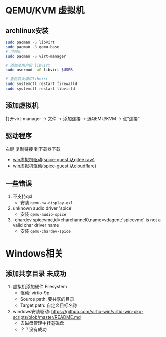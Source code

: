 # QEMU/KVM 虚拟机

## archlinux安装

```bash
sudo pacman -S libvirt 
sudo pacman -S qemu-base
# 可视化
sudo pacman -S virt-manager

# 添加至用户组 libvirt
sudo usermod -aG libvirt $USER

# 重启防火墙和libvirt
sudo systemctl restart firewalld 
sudo systemctl restart libvirtd
```

## 添加虚拟机

打开virt-manager -> 文件 -> 添加连接 -> 选QEMU/KVM -> 点“连接”

## 驱动程序

右键 复制链接 到下载器下载

- [win虚拟机驱动(spice-guest 从gitee raw)](https://gitee.com/liuyao_cool/linux-wm/raw/master/doc/spice-guest-tools-latest.exe)
- [win虚拟机驱动(spice-guest 从cloudflare)](https://resource.liuyao.link/file/spice-guest.exe)

## 一些错误

1. 不支持qxl
   - 安装 `qemu-hw-display-qxl`  
2. unknown audio driver 'spice'
   - 安装 `qemu-audio-spice `
3. -chardev spicevmc,id=charchannel0,name=vdagent:'spicevmc' is not a valid char driver name
   - 安装 `qemu-chardev-spice`


# Windows相关

## 添加共享目录 未成功

1. 虚拟机添加硬件 Filesystem
   - 驱动: virtio-9p
   - Source path: 要共享的目录
   - Target path: 自定义目标名称
2. windows安装驱动: https://github.com/virtio-win/virtio-win-pkg-scripts/blob/master/README.md
   - 去磁盘管理中挂载磁盘
   - ？？没有成功
